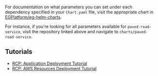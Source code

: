 For documentation on what parameters you can set under each dependency specified in your `Chart.yaml` file, visit the appropriate chart in [EGPlatform/eg-helm-charts](https://github.expedia.biz/EGPlatform/eg-helm-charts).

For instance, if you're looking for all parameters available for `paved-road-service`, visit the repository linked above and navigate to `charts/paved-road-service`. 

## Tutorials
- [RCP: Application Deployment Tutorial](https://web.microsoftstream.com/video/b42670a6-3b8b-4b64-b8bc-aa7f168930ba)
- [RCP: AWS Resources Deployment Tutorial](https://web.microsoftstream.com/video/206b0686-a706-446c-b66c-8d44dd6ae1e0)
